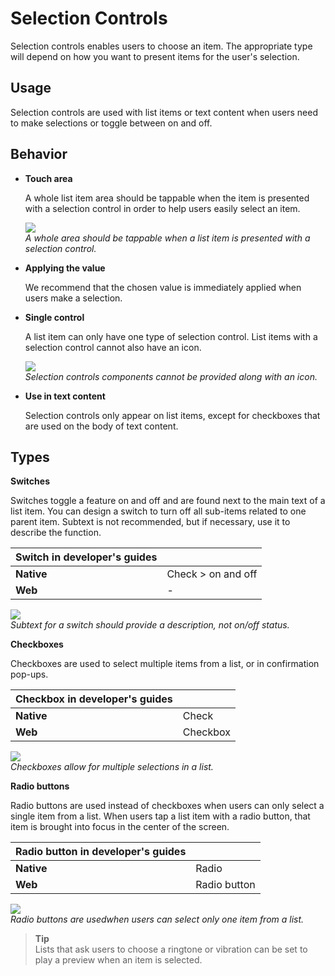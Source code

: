 # Selection Controls

Selection controls enables users to choose an item. The appropriate type will depend on how you want to present items for the user's selection.

## Usage

Selection controls are used with list items or text content when users need to make selections or toggle between on and off.

## Behavior

-   **Touch area**

    A whole list item area should be tappable when the item is presented with a selection control in order to help users easily select an item.

    ![](media/ui_components_10.10.2_1-850x174.png)  
    *A whole area should be tappable when a list item is presented with a selection control.*

-   **Applying the value**

    We recommend that the chosen value is immediately applied when users make a selection.

-   **Single control**

    A list item can only have one type of selection control. List items with a selection control cannot also have an icon.

    ![](media/ui_components_10.10.3_1-850x257.png)  
    *Selection controls components cannot be provided along with an icon.*

-   **Use in text content**

    Selection controls only appear on list items, except for checkboxes that are used on the body of text content.

## Types

<a name="switches"></a>
  **Switches**

  Switches toggle a feature on and off and are found next to the main text of a list item. You can design a switch to turn off all sub-items related to one parent item. Subtext is not recommended, but if necessary, use it to describe the function.

|**Switch** in developer's guides|          |
|----------|----------|
|**Native**|Check > on and off|
|  **Web** |   -      |

  ![](media/ui_components_10.10.2_2-850x257.png)  
    *Subtext for a switch should provide a description, not on/off status.*

<a name="checkboxes"></a>
  **Checkboxes**

  Checkboxes are used to select multiple items from a list, or in confirmation pop-ups.

|**Checkbox** in developer's guides|           |
|------------|-----------|
| **Native** |    Check  |
|   **Web**  |  Checkbox |

  ![](media/ui_components_10.10.3_2-850x174.png)  
  *Checkboxes allow for multiple selections in a list.*

<a name="radio_buttons"></a>
  **Radio buttons**

  Radio buttons are used instead of checkboxes when users can only select a single item from a list. When users tap a list item with a radio button, that item is brought into focus in the center of the screen.

|**Radio button** in developer's guides|                 |
|----------------|-----------------|
|  **Native**    |     Radio       |
|    **Web**     |   Radio button  |

  ![](media/ui_components_10.10.3_3-850x174.png)  
    *Radio buttons are usedwhen users can select only one item from a list.*

> **Tip**  
> Lists that ask users to choose a ringtone or vibration can be set to play a preview when an item is selected.
